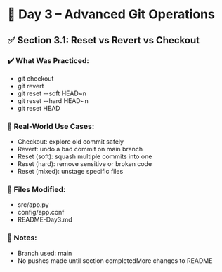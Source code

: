 # 📘 Day 3 – Advanced Git Operations

## ✅ Section 3.1: Reset vs Revert vs Checkout

### ✔️ What Was Practiced:
- git checkout <commit>
- git revert <commit>
- git reset --soft HEAD~n
- git reset --hard HEAD~n
- git reset HEAD <file>

### 🧠 Real-World Use Cases:
- Checkout: explore old commit safely
- Revert: undo a bad commit on main branch
- Reset (soft): squash multiple commits into one
- Reset (hard): remove sensitive or broken code
- Reset (mixed): unstage specific files

### 📂 Files Modified:
- src/app.py
- config/app.conf
- README-Day3.md

### 📌 Notes:
- Branch used: main
- No pushes made until section completedMore changes to README
